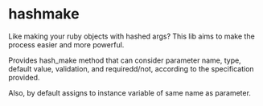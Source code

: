 hashmake
========

Like making your ruby objects with hashed args? This lib aims to make the process easier and more powerful.

Provides hash_make method that can consider parameter name, type, default value, validation, and requiredd/not, according to the specification provided.

Also, by default assigns to instance variable of same name as parameter.